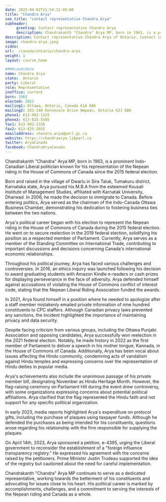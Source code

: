 ```yaml
---
date: 2023-04-02T11:54:12-05:00
title: "Chandra Arya"
seo_title: "contact representative Chandra Arya"
subheader:
     greeting: Contact representative Chandra Arya
     description: Chandrakanth "Chandra" Arya MP, born in 1963, is a prominent Indo-Canadian Liberal politician known for his representation of the Nepean riding in the House of Commons of Canada since the 2015 federal election.
description: Contact representative Chandra Arya of Ontario. Contact information for Chandra Arya includes email address, phone number, and mailing address.
image: chandra-arya.jpeg
video:
url:  /canada/ontario/chandra-arya
weight: 1
layout: course_home

####candidate
name: Chandra Arya
state:	Ontario
party: Liberal
role: Representative
inoffice: current
born: 1963
elected: 2021
mailing1: Ottawa, Ontario, Canada K1A 0A6
mailing2: 201-240 Kennevale Drive Nepean, Ontario K2J 6B6
phone1: 613-992-1325
phone2: 613-825-5505
fax1: 613-992-1336
fax2: 613-825-2055
emailaddress: chandra.arya@parl.gc.ca
website: https://chandraarya.libparl.ca
twitter: AryaCanada
facebook: ChandraAryaCanada
---
```


Chandrakanth "Chandra" Arya MP, born in 1963, is a prominent Indo-Canadian Liberal politician known for his representation of the Nepean riding in the House of Commons of Canada since the 2015 federal election.

Born and raised in the village of Dwarlu in Sira Taluk, Tumakuru district, Karnataka state, Arya pursued his M.B.A from the esteemed Kousali Institute of Management Studies, affiliated with Karnatak University, Dharwad. In 2006, he made the decision to immigrate to Canada. Before entering politics, Arya served as the chairman of the Indo-Canada Ottawa Business Chamber, demonstrating his dedication to fostering business ties between the two nations.

Arya's political career began with his election to represent the Nepean riding in the House of Commons of Canada during the 2015 federal election. He went on to secure reelection in the 2019 federal election, solidifying his position as a respected member of Parliament. Currently, Arya serves as a member of the Standing Committee on International Trade, contributing to important discussions and decisions concerning Canada's international economic relationships.

Throughout his political journey, Arya has faced various challenges and controversies. In 2016, an ethics inquiry was launched following his decision to award graduating students with Amazon Kindle e-readers or cash prizes for displaying perseverance in the face of adversity. Arya defended himself against accusations of violating the House of Commons conflict of interest code, stating that the Nepean Liberal Riding Association funded the awards.

In 2021, Arya found himself in a position where he needed to apologize after a staff member mistakenly emailed private information of nine hundred constituents to CPC staffers. Although Canadian privacy laws prevented any sanctions, the incident highlighted the importance of maintaining privacy and data security.

Despite facing criticism from various groups, including the Ottawa Punjabi Association and opposing candidates, Arya successfully won reelection in the 2021 federal election. Notably, he made history in 2022 as the first member of Parliament to deliver a speech in his mother tongue, Kannada, in the House of Commons of Canada. Additionally, Arya has been vocal about issues affecting the Hindu community, condemning acts of vandalism against Hindu temples and expressing concerns over the representation of Hindu deities in popular media.

Arya's achievements also include the unanimous passage of his private member bill, designating November as Hindu Heritage Month. However, the flag-raising ceremony on Parliament Hill during the event drew controversy, with some organizations expressing concerns about potential political affiliations. Arya clarified that the flag represented the Hindu faith and not support for any specific political organization.

In early 2023, media reports highlighted Arya's expenditure on protocol gifts, including the purchase of plaques using taxpayer funds. Although he defended the purchases as being intended for his constituents, questions arose regarding his relationship with the firm responsible for supplying the plaques.

On April 14th, 2023, Arya sponsored a petition, e-4395, urging the Liberal government to reconsider the establishment of a "foreign influence transparency registry." He expressed his agreement with the concerns raised by the petitioners. Prime Minister Justin Trudeau supported the idea of the registry but cautioned about the need for careful implementation.

Chandrakanth "Chandra" Arya MP continues to serve as a dedicated representative, working towards the betterment of his constituents and advocating for issues close to his heart. His political career is marked by accomplishments, challenges, and a commitment to serving the interests of the Nepean riding and Canada as a whole.
